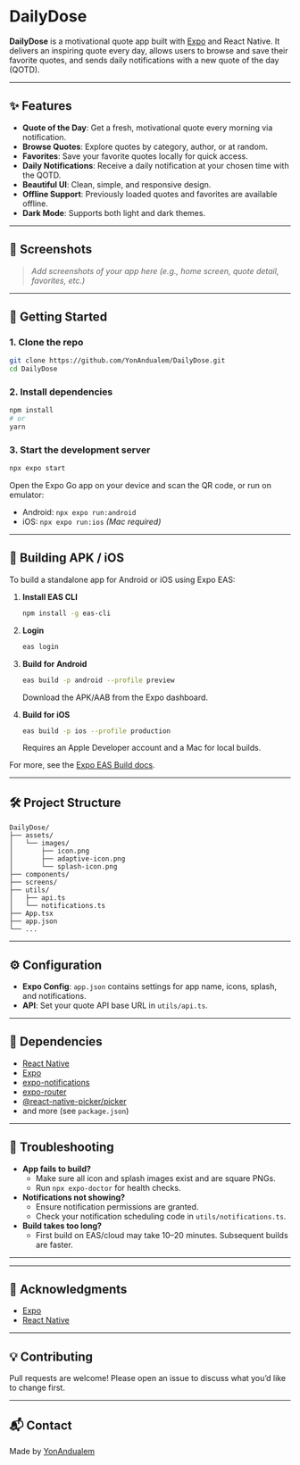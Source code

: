 # DailyDose

**DailyDose** is a motivational quote app built with [Expo](https://expo.dev/) and React Native. It delivers an inspiring quote every day, allows users to browse and save their favorite quotes, and sends daily notifications with a new quote of the day (QOTD).

---

## ✨ Features

- **Quote of the Day**: Get a fresh, motivational quote every morning via notification.
- **Browse Quotes**: Explore quotes by category, author, or at random.
- **Favorites**: Save your favorite quotes locally for quick access.
- **Daily Notifications**: Receive a daily notification at your chosen time with the QOTD.
- **Beautiful UI**: Clean, simple, and responsive design.
- **Offline Support**: Previously loaded quotes and favorites are available offline.
- **Dark Mode**: Supports both light and dark themes.

---

## 📱 Screenshots

> _Add screenshots of your app here (e.g., home screen, quote detail, favorites, etc.)_

---

## 🚀 Getting Started

### 1. **Clone the repo**

```sh
git clone https://github.com/YonAndualem/DailyDose.git
cd DailyDose
```

### 2. **Install dependencies**

```sh
npm install
# or
yarn
```

### 3. **Start the development server**

```sh
npx expo start
```

Open the Expo Go app on your device and scan the QR code, or run on emulator:

- Android: `npx expo run:android`
- iOS: `npx expo run:ios` _(Mac required)_

---

## 🔔 Building APK / iOS

To build a standalone app for Android or iOS using Expo EAS:

1. **Install EAS CLI**
   ```sh
   npm install -g eas-cli
   ```

2. **Login**
   ```sh
   eas login
   ```

3. **Build for Android**
   ```sh
   eas build -p android --profile preview
   ```
   Download the APK/AAB from the Expo dashboard.

4. **Build for iOS**
   ```sh
   eas build -p ios --profile production
   ```
   Requires an Apple Developer account and a Mac for local builds.

For more, see the [Expo EAS Build docs](https://docs.expo.dev/build/introduction/).

---

## 🛠️ Project Structure

```
DailyDose/
├── assets/
│   └── images/
│       ├── icon.png
│       ├── adaptive-icon.png
│       └── splash-icon.png
├── components/
├── screens/
├── utils/
│   ├── api.ts
│   └── notifications.ts
├── App.tsx
├── app.json
└── ...
```

---

## ⚙️ Configuration

- **Expo Config**: `app.json` contains settings for app name, icons, splash, and notifications.
- **API**: Set your quote API base URL in `utils/api.ts`.

---

## 🧩 Dependencies

- [React Native](https://reactnative.dev/)
- [Expo](https://expo.dev/)
- [expo-notifications](https://docs.expo.dev/versions/latest/sdk/notifications/)
- [expo-router](https://expo.github.io/router/docs)
- [@react-native-picker/picker](https://github.com/react-native-picker/picker)
- and more (see `package.json`)

---

## 🐞 Troubleshooting

- **App fails to build?**
  - Make sure all icon and splash images exist and are square PNGs.
  - Run `npx expo-doctor` for health checks.
- **Notifications not showing?**
  - Ensure notification permissions are granted.
  - Check your notification scheduling code in `utils/notifications.ts`.
- **Build takes too long?**
  - First build on EAS/cloud may take 10–20 minutes. Subsequent builds are faster.

---

---

## 🙌 Acknowledgments

- [Expo](https://expo.dev/)
- [React Native](https://reactnative.dev/)

---

## 💡 Contributing

Pull requests are welcome! Please open an issue to discuss what you’d like to change first.

---

## 📬 Contact

Made by [YonAndualem](https://github.com/YonAndualem)
